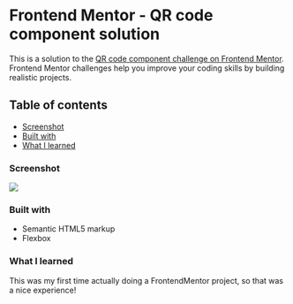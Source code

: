 # Frontend Mentor - QR code component solution

This is a solution to the [QR code component challenge on Frontend Mentor](https://www.frontendmentor.io/challenges/qr-code-component-iux_sIO_H). Frontend Mentor challenges help you improve your coding skills by building realistic projects. 

## Table of contents

  - [Screenshot](#screenshot)
  - [Built with](#built-with)
  - [What I learned](#what-i-learned)

### Screenshot

![](./screenshot.jpg)


### Built with

- Semantic HTML5 markup
- Flexbox

### What I learned

This was my first time actually doing a FrontendMentor project, so that was a nice experience!

